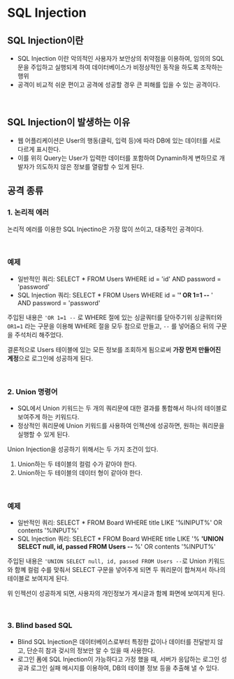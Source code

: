# SQL Injection

## SQL Injection이란

- SQL Injection 이란 악의적인 사용자가 보안상의 취약점을 이용하여, 임의의 SQL 문을 주입하고 실행되게 하여 데이터베이스가 비정상적인 동작을 하도록 조작하는 행위
- 공격이 비교적 쉬운 편이고 공격에 성공할 경우 큰 피해를 입을 수 있는 공격이다.

</br >

## SQL Injection이 발생하는 이유

- 웹 어플리케이션은 User의 행동(클릭, 입력 등)에 따라 DB에 있는 데이터를 서로 다르게 표시한다.
- 이를 위히 Query는 User가 입력한 데이터를 포함하여 Dynamin하게 변하므로 개발자가 의도하지 않은 정보를 열람할 수 있게 된다.

## 공격 종류

### 1. 논리적 에러

논리적 에러를 이용한 SQL Injectino은 가장 많이 쓰이고, 대중적인 공격이다.

</br >

### 예제

- 일반적인 쿼리: SELECT * FROM Users WHERE id = 'id' AND password = 'password'
- SQL Injection 쿼리: SELECT * FROM Users WHERE id = '**' OR 1=1 --** ' AND password = 'password'

주입된 내용은 `'OR 1=1 --` 로 WHERE 절에 있는 싱글쿼터를 닫아주기위 싱글쿼터와 `OR1=1` 라는 구문을 이용해 WHERE 절을 모두 참으로 만들고, `--` 를 넣어줌으 뒤의 구문을 주석처리 해주었다.

결론적으로 Users 테이블에 있는 모든 정보를 조회하게 됨으로써 **가장 먼저 만들어진 계정**으로 로그인에 성공하게 된다.

</br >

### 2. Union 명령어

- SQL에서 Union 키워드는 두 개의 쿼리문에 대한 결과를 통합해서 하나의 테이블로 보여주게 하는 키워드다.
- 정상적인 쿼리문에 Union 키워드를 사용하여 인젝션에 성공하면, 원하는 쿼리문을 실행할 수 있게 된다.

Union Injection을 성공하기 위해서는 두 가지 조건이 있다. 

1. Union하는 두 테이블의 컬럼 수가 같아야 한다.
2. Union하는 두 테이블의 데이터 형이 같아야 한다.

</br >

### 예제

- 일반적인 쿼리: SELECT * FROM Board WHERE title LIKE '%INIPUT%' OR contents '%INPUT%'
- SQL Injection 쿼리: SELECT * FROM Board WHERE title LIKE '% **'UNION SELECT null, id, passed FROM Users --** %' OR contents '%INPUT%'

주입된 내용은 `'UNION SELECT null, id, passed FROM Users --`로 Union 키워드와 함꼐 컬럼 수를 맞춰서 SELECT 구문을 넣어주게 되면 두 쿼리문이 합쳐져서 하나의 테이블로 보여지게 된다.

위 인젝션이 성공하게 되면, 사용자의 개인정보가 게시글과 함께 화면에 보여지게 된다.

</br >

### 3. Blind based SQL

- Blind SQL Injection은 데이터베이스로부터 특정한 값이나 데이터를 전달받지 않고, 단순히 참과 겆시의 정보만 알 수 있을 때 사용한다.
- 로그인 폼에 SQL Injection이 가능하다고 가정 했을 때, 서버가 응답하는 로그인 성공과 로그인 실패 메시지를 이용하여, DB의 테이블 정보 등을 추출해 낼 수 있다.